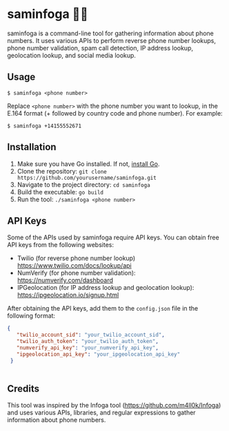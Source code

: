 # saminfoga 🕵️‍♂️

saminfoga is a command-line tool for gathering information about phone numbers. It uses various APIs to perform reverse phone number lookups, phone number validation, spam call detection, IP address lookup, geolocation lookup, and social media lookup.

## Usage

```
$ saminfoga <phone number>
```

Replace `<phone number>` with the phone number you want to lookup, in the E.164 format (+ followed by country code and phone number). For example:

```
$ saminfoga +14155552671
```

## Installation

1. Make sure you have Go installed. If not, [install Go](https://golang.org/doc/install).
2. Clone the repository: `git clone https://github.com/yourusername/saminfoga.git`
3. Navigate to the project directory: `cd saminfoga`
4. Build the executable: `go build`
5. Run the tool: `./saminfoga <phone number>`

## API Keys

Some of the APIs used by saminfoga require API keys. You can obtain free API keys from the following websites:

- Twilio (for reverse phone number lookup)
https://www.twilio.com/docs/lookup/api
- NumVerify (for phone number validation): https://numverify.com/dashboard
- IPGeolocation (for IP address lookup and geolocation lookup): https://ipgeolocation.io/signup.html

After obtaining the API keys, add them to the `config.json` file in the following format:

```json
{ 
   "twilio_account_sid": "your_twilio_account_sid", 
   "twilio_auth_token": "your_twilio_auth_token", 
   "numverify_api_key": "your_numverify_api_key", 
   "ipgeolocation_api_key": "your_ipgeolocation_api_key" 
 } 
 
```

## Credits

This tool was inspired by the Infoga tool (https://github.com/m4ll0k/Infoga) and uses various APIs, libraries, and regular expressions to gather information about phone numbers.

